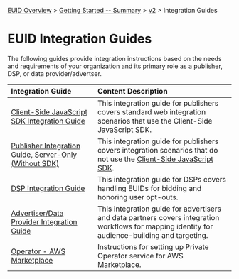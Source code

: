 [EUID Overview](../../../README.md) > [Getting Started -- Summary](../getting-started/gs-summary.md) > [v2](../summary-doc-v2.md) > Integration Guides

# EUID Integration Guides

The following guides provide integration instructions based on the needs and requirements of your organization and its primary role as a publisher, DSP, or data provider/advertser. 

| Integration Guide |  Content Description |
| :--- | :--- |
| [Client-Side JavaScript SDK Integration Guide](publisher-client-side.md) | This integration guide for publishers covers standard web integration scenarios that use the Client-Side JavaScript SDK. |
| [Publisher Integration Guide, Server-Only (Without SDK)](custom-publisher-integration.md) | This integration guide for publishers covers integration scenarios that do not use the [Client-Side JavaScript SDK](../sdks/client-side-identity.md). |
| [DSP Integration Guide](dsp-guide.md) | This integration guide for DSPs covers handling EUIDs for bidding and honoring user opt-outs. |
| [Advertiser/Data Provider Integration Guide](advertiser-dataprovider-guide.md) | This integration guide for advertisers and data partners covers integration workflows for mapping identity for audience-building and targeting. |
| [Operator - AWS Marketplace](operator-guide-aws-marketplace.md) | Instructions for setting up Private Operator service for AWS Marketplace. |
